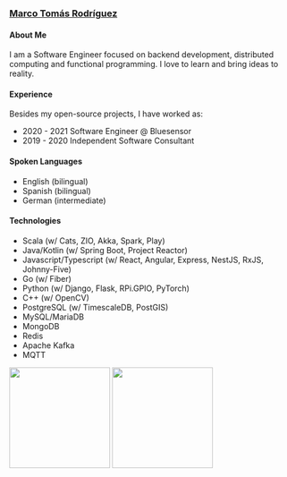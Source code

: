 ### [Marco Tomás Rodríguez](https://marcotomasrodriguez.vercel.app/)

#### About Me

I am a Software Engineer focused on backend development, distributed computing and functional programming. I love to learn and bring ideas to reality.

#### Experience

Besides my open-source projects, I have worked as:

 - 2020 - 2021 Software Engineer @ Bluesensor
 - 2019 - 2020 Independent Software Consultant
 
#### Spoken Languages

 - English (bilingual)
 - Spanish (bilingual)
 - German (intermediate)

#### Technologies

- Scala (w/ Cats, ZIO, Akka, Spark, Play)
- Java/Kotlin (w/ Spring Boot, Project Reactor)
- Javascript/Typescript (w/ React, Angular, Express, NestJS, RxJS, Johnny-Five)
- Go (w/ Fiber)
- Python (w/ Django, Flask, RPi.GPIO, PyTorch)
- C++ (w/ OpenCV)
- PostgreSQL (w/ TimescaleDB, PostGIS)
- MySQL/MariaDB
- MongoDB
- Redis
- Apache Kafka
- MQTT

<p align="left">
  <img height="180em" src="https://github-readme-stats-eight-theta.vercel.app/api?username=MarcoTomasRodriguez&layout=compact&theme=vue-dark" />
  <img height="180em" src="https://github-readme-stats-eight-theta.vercel.app/api/top-langs/?username=MarcoTomasRodriguez&layout=compact&theme=vue-dark" />
</p>
